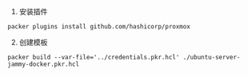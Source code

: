 1. 安装插件
```shell
packer plugins install github.com/hashicorp/proxmox
```

2. 创建模板
```shell
packer build --var-file='../credentials.pkr.hcl' ./ubuntu-server-jammy-docker.pkr.hcl
```